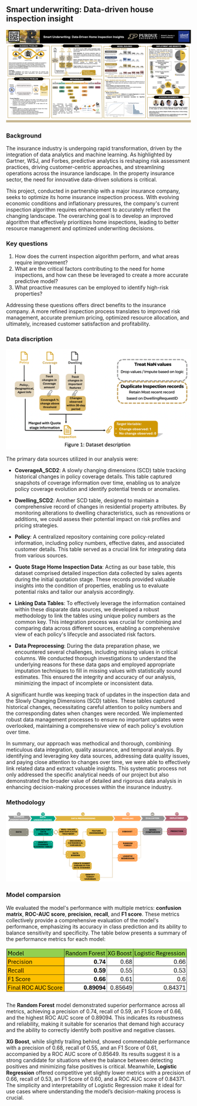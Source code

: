 ## Smart underwriting: Data-driven house inspection insight

![poster](predictive_analysis.png)

### Background
The insurance industry is undergoing rapid transformation, driven by the integration of data analytics and machine learning. As highlighted by Gartner, WSJ, and Forbes, predictive analytics is reshaping risk assessment practices, driving customer-centric approaches, and streamlining operations across the insurance landscape. In the property insurance sector, the need for innovative data-driven solutions is critical.

This project, conducted in partnership with a major insurance company, seeks to optimize its home insurance inspection process. With evolving economic conditions and inflationary pressures, the company's current inspection algorithm requires enhancement to accurately reflect the changing landscape. The overarching goal is to develop an improved algorithm that effectively prioritizes home inspections, leading to better resource management and optimized underwriting decisions.

### Key questions
1.	How does the current inspection algorithm perform, and what areas require improvement?
2.	What are the critical factors contributing to the need for home inspections, and how can these be leveraged to create a more accurate predictive model?
3.	What proactive measures can be employed to identify high-risk properties?

Addressing these questions offers direct benefits to the insurance company. A more refined inspection process translates to improved risk management, accurate premium pricing, optimized resource allocation, and ultimately, increased customer satisfaction and profitability.

### Data discription
![Data](Data.png)

The primary data sources utilized in our analysis were:
- **CoverageA_SCD2**: A slowly changing dimensions (SCD) table tracking historical changes in policy coverage details. This table captured snapshots of coverage information over time, enabling us to analyze policy coverage evolution and identify potential trends or anomalies.
- **Dwelling_SCD2**: Another SCD table, designed to maintain a comprehensive record of changes in residential property attributes. By monitoring alterations to dwelling characteristics, such as renovations or additions, we could assess their potential impact on risk profiles and pricing strategies.
- **Policy**: A centralized repository containing core policy-related information, including policy numbers, effective dates, and associated customer details. This table served as a crucial link for integrating data from various sources.
- **Quote Stage Home Inspection Data**: Acting as our base table, this dataset comprised detailed inspection data collected by sales agents during the initial quotation stage. These records provided valuable insights into the condition of properties, enabling us to evaluate potential risks and tailor our analysis accordingly.

- **Linking Data Tables**: To effectively leverage the information contained within these disparate data sources, we developed a robust methodology to link the tables using unique policy numbers as the common key. This integration process was crucial for combining and comparing data across different sources, enabling a comprehensive view of each policy's lifecycle and associated risk factors.
- **Data Preprocessing**: During the data preparation phase, we encountered several challenges, including missing values in critical columns. We conducted thorough investigations to understand the underlying reasons for these data gaps and employed appropriate imputation techniques to fill in missing values with statistically sound estimates. This ensured the integrity and accuracy of our analysis, minimizing the impact of incomplete or inconsistent data.
  
A significant hurdle was keeping track of updates in the inspection data and the Slowly Changing Dimensions (SCD) tables. These tables captured historical changes, necessitating careful attention to policy numbers and the corresponding dates when changes were recorded. We implemented robust data management processes to ensure no important updates were overlooked, maintaining a comprehensive view of each policy's evolution over time.

In summary, our approach was methodical and thorough, combining meticulous data integration, quality assurance, and temporal analysis. By identifying and leveraging key data sources, addressing data quality issues, and paying close attention to changes over time, we were able to effectively link related data and extract valuable insights. This systematic process not only addressed the specific analytical needs of our project but also demonstrated the broader value of detailed and rigorous data analysis in enhancing decision-making processes within the insurance industry.

### Methodology
![methodology](Methodology.png)

### Model comparsion
We evaluated the model's performance with multiple metrics: **confusion matrix**, **ROC-AUC score**, **precision**, **recall**, and **F1 score**. These metrics collectively provide a comprehensive evaluation of the model's performance, emphasizing its accuracy in class prediction and its ability to balance sensitivity and specificity. The table below presents a summary of the performance metrics for each model:

![model comparsion](Model_comparsion.png)

The **Random Forest** model demonstrated superior performance across all metrics, achieving a precision of 0.74, recall of 0.59, an F1 Score of 0.66, and the highest ROC AUC score of 0.89094. This indicates its robustness and reliability, making it suitable for scenarios that demand high accuracy and the ability to correctly identify both positive and negative classes.

**XG Boost**, while slightly trailing behind, showed commendable performance with a precision of 0.68, recall of 0.55, and an F1 Score of 0.61, accompanied by a ROC AUC score of 0.85649. Its results suggest it is a strong candidate for situations where the balance between detecting positives and minimizing false positives is critical. Meanwhile, **Logistic Regression** offered competitive yet slightly lower metrics with a precision of 0.66, recall of 0.53, an F1 Score of 0.60, and a ROC AUC score of 0.84371. The simplicity and interpretability of Logistic Regression make it ideal for use cases where understanding the model’s decision-making process is crucial.

